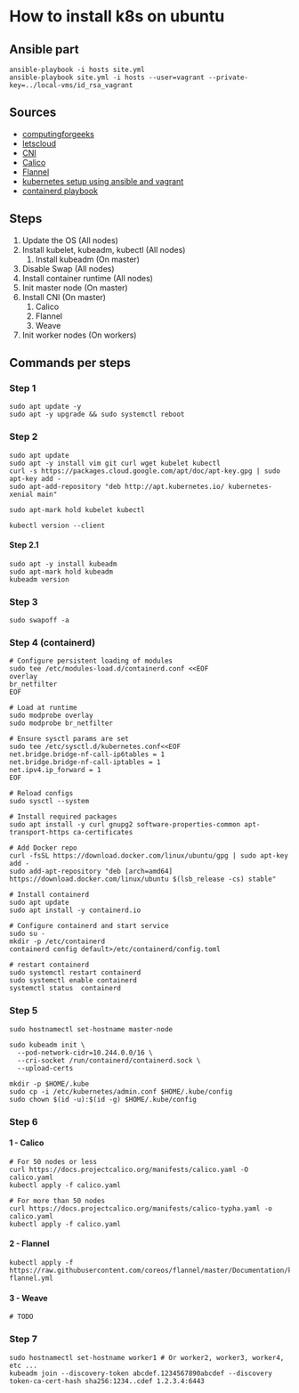 # How to install k8s on ubuntu

## Ansible part

`ansible-playbook -i hosts site.yml`    
`ansible-playbook site.yml -i hosts --user=vagrant --private-key=../local-vms/id_rsa_vagrant`

## Sources

- [computingforgeeks](https://computingforgeeks.com/deploy-kubernetes-cluster-on-ubuntu-with-kubeadm/)
- [letscloud](https://www.letscloud.io/community/how-to-install-kubernetesk8s-and-docker-on-ubuntu-2004)
- [CNI](https://www.suse.com/c/rancher_blog/comparing-kubernetes-cni-providers-flannel-calico-canal-and-weave/)
- [Calico](https://projectcalico.docs.tigera.io/getting-started/kubernetes/self-managed-onprem/onpremises)
- [Flannel](https://github.com/flannel-io/flannel#flannel)
- [kubernetes setup using ansible and vagrant](https://kubernetes.io/blog/2019/03/15/kubernetes-setup-using-ansible-and-vagrant/)
- [containerd playbook](https://github.com/geerlingguy/ansible-role-containerd/blob/master/tasks/main.yml)

## Steps

1. Update the OS (All nodes)
2. Install kubelet, kubeadm, kubectl (All nodes)
    1. Install kubeadm (On master)
3. Disable Swap (All nodes)
4. Install container runtime (All nodes)
5. Init master node (On master)
6. Install CNI (On master)
    1. Calico
    2. Flannel
    3. Weave
7. Init worker nodes (On workers)

## Commands per steps

### Step 1

```
sudo apt update -y
sudo apt -y upgrade && sudo systemctl reboot
```

### Step 2

```
sudo apt update
sudo apt -y install vim git curl wget kubelet kubectl
curl -s https://packages.cloud.google.com/apt/doc/apt-key.gpg | sudo apt-key add -
sudo apt-add-repository "deb http://apt.kubernetes.io/ kubernetes-xenial main"

sudo apt-mark hold kubelet kubectl

kubectl version --client
```

#### Step 2.1
```
sudo apt -y install kubeadm
sudo apt-mark hold kubeadm
kubeadm version
```

### Step 3

```
sudo swapoff -a
```

### Step 4 (containerd)

```
# Configure persistent loading of modules
sudo tee /etc/modules-load.d/containerd.conf <<EOF
overlay
br_netfilter
EOF

# Load at runtime
sudo modprobe overlay
sudo modprobe br_netfilter

# Ensure sysctl params are set
sudo tee /etc/sysctl.d/kubernetes.conf<<EOF
net.bridge.bridge-nf-call-ip6tables = 1
net.bridge.bridge-nf-call-iptables = 1
net.ipv4.ip_forward = 1
EOF

# Reload configs
sudo sysctl --system

# Install required packages
sudo apt install -y curl gnupg2 software-properties-common apt-transport-https ca-certificates

# Add Docker repo
curl -fsSL https://download.docker.com/linux/ubuntu/gpg | sudo apt-key add -
sudo add-apt-repository "deb [arch=amd64] https://download.docker.com/linux/ubuntu $(lsb_release -cs) stable"

# Install containerd
sudo apt update
sudo apt install -y containerd.io

# Configure containerd and start service
sudo su -
mkdir -p /etc/containerd
containerd config default>/etc/containerd/config.toml

# restart containerd
sudo systemctl restart containerd
sudo systemctl enable containerd
systemctl status  containerd
```

### Step 5

```
sudo hostnamectl set-hostname master-node

sudo kubeadm init \
  --pod-network-cidr=10.244.0.0/16 \
  --cri-socket /run/containerd/containerd.sock \
  --upload-certs 

mkdir -p $HOME/.kube
sudo cp -i /etc/kubernetes/admin.conf $HOME/.kube/config
sudo chown $(id -u):$(id -g) $HOME/.kube/config

```

### Step 6

#### 1 - Calico

```
# For 50 nodes or less
curl https://docs.projectcalico.org/manifests/calico.yaml -O calico.yaml
kubectl apply -f calico.yaml

# For more than 50 nodes
curl https://docs.projectcalico.org/manifests/calico-typha.yaml -o calico.yaml
kubectl apply -f calico.yaml
```

#### 2 - Flannel

```
kubectl apply -f https://raw.githubusercontent.com/coreos/flannel/master/Documentation/kube-flannel.yml
```

#### 3 - Weave

```
# TODO
```

### Step 7

```
sudo hostnamectl set-hostname worker1 # Or worker2, worker3, worker4, etc ...
kubeadm join --discovery-token abcdef.1234567890abcdef --discovery token-ca-cert-hash sha256:1234..cdef 1.2.3.4:6443

```